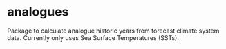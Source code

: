 # analogues
Package to calculate analogue historic years from forecast climate system data. Currently only uses Sea Surface Temperatures (SSTs).